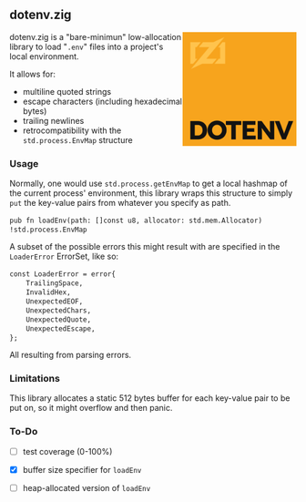 ## dotenv.zig

<img src="./media/logo.svg" alt="dotenv.zig's logo" align="right" width="200" />

dotenv.zig is a "bare-minimun" low-allocation library to load "`.env`" files
into a project's  local environment.

It allows for:

- multiline quoted strings
- escape characters (including hexadecimal bytes)
- trailing newlines
- retrocompatibility with the `std.process.EnvMap` structure

### Usage

Normally, one would use `std.process.getEnvMap` to get a local hashmap of the
current process' environment, this library wraps this structure to simply `put`
the key-value pairs from whatever you specify as path.

```zig
pub fn loadEnv(path: []const u8, allocator: std.mem.Allocator) !std.process.EnvMap
```

A subset of the possible errors this might result with are specified in the
`LoaderError` ErrorSet, like so:

```zig
const LoaderError = error{
    TrailingSpace,
    InvalidHex,
    UnexpectedEOF,
    UnexpectedChars,
    UnexpectedQuote,
    UnexpectedEscape,
};
```

All resulting from parsing errors.

### Limitations

This library allocates a static 512 bytes buffer for each key-value pair to be
put on, so it might overflow and then panic.

### To-Do

- [ ] test coverage (0-100%)
- [X] buffer size specifier for `loadEnv`
- [ ] heap-allocated version of `loadEnv`

